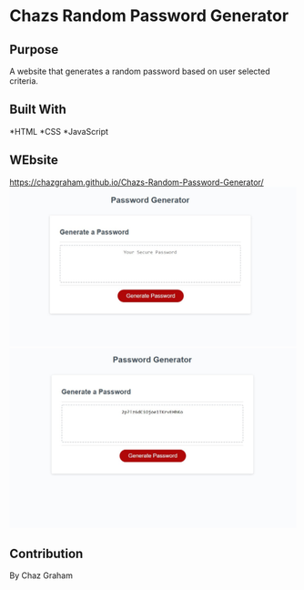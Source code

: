 # Chazs Random Password Generator

## Purpose
A website that generates a random password based on user selected criteria. 

## Built With
*HTML
*CSS
*JavaScript

## WEbsite
https://chazgraham.github.io/Chazs-Random-Password-Generator/
![](./assests/images/password-gen1.jpg)
![](./assests/images/password-gen2.jpg)

## Contribution
By Chaz Graham

